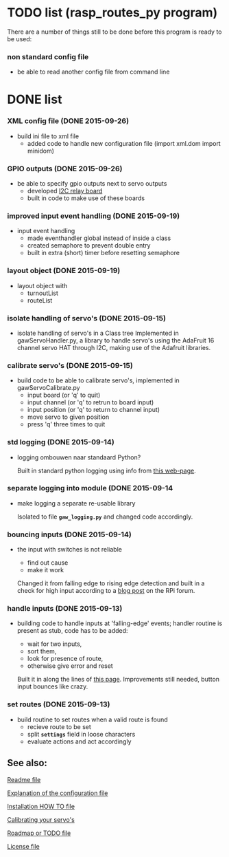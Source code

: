 # TODO list (rasp_routes_py program)
There are a number of things still to be done before this program is ready to be used:

### non standard config file
* be able to read another config file from command line


# DONE list

### XML config file (DONE 2015-09-26)
* build ini file to xml file
	* added code to handle new configuration file (import xml.dom import minidom)

### GPIO outputs (DONE 2015-09-26)
* be able to specify gpio outputs next to servo outputs
	* developed [I2C relay board](https://github.com/GerardWassink/gaw_Rasp_I2C_16_Relays)
	* built in code to make use of these boards

### improved input event handling (DONE 2015-09-19)
* input event handling
	* made eventhandler global instead of inside a class
	* created semaphore to prevent double entry
	* built in extra (short) timer before resetting semaphore

### layout object (DONE 2015-09-19)
* layout object with
	* turnoutList
	* routeList

### isolate handling of servo's (DONE 2015-09-15)
* isolate handling of servo's in a Class tree
	Implemented in gawServoHandler.py, a library to handle servo's using the AdaFruit 16 channel servo HAT through I2C, making use of the Adafruit libraries.

### calibrate servo's (DONE 2015-09-15)
* build code to be able to calibrate servo's, implemented in gawServoCalibrate.py
	* input board (or 'q' to quit)
	* input channel (or 'q' to retrun to board input)
	* input position (or 'q' to return to channel input)
	* move servo to given position
	* press 'q' three times to quit

### std logging (DONE 2015-09-14)
* logging ombouwen naar standaard Python?

	Built in standard python logging using info from [this web-page](https://docs.python.org/2/howto/logging.html#a-simple-example).

### separate logging into module (DONE 2015-09-14
* make logging a separate re-usable library

	Isolated to file **`gaw_logging.py`** and changed code accordingly.

### bouncing inputs (DONE 2015-09-14)
* the input with switches is not reliable
	* find out cause
	* make it work

	Changed it from falling edge to rising edge detection and built in a check for high input according to a [blog post](https://www.raspberrypi.org/forums/viewtopic.php?t=66936&p=490355) on the RPi forum.

### handle inputs (DONE 2015-09-13)
* building code to handle inputs at 'falling-edge' events; handler routine is present as stub, code has to be added: 
	* wait for two inputs, 
	* sort them, 
	* look for presence of route, 
	* otherwise give error and reset

	Built it in along the lines of [this page](http://sourceforge.net/p/raspberry-gpio-python/wiki/Inputs/). Improvements still needed, button input bounces like crazy.

### set routes (DONE 2015-09-13)
* build routine to set routes when a valid route is found
	* recieve route to be set
	* split **`settings`** field in loose characters
	* evaluate actions and act accordingly


## See also:
[Readme file](../README.md)

[Explanation of the configuration file](../doc/CONFIG.md)

[Installation HOW TO file](../doc/INSTALL.md)

[Calibrating your servo's](../doc/gawServoCalibrate.md)

[Roadmap or TODO file](../doc/TODO.md)

[License file](../LICENSE)
